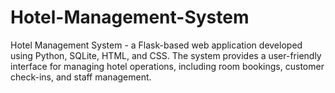 # Hotel-Management-System
Hotel Management System - a Flask-based web application developed using Python, SQLite, HTML, and CSS. The system provides a user-friendly interface for managing hotel operations, including room bookings, customer check-ins, and staff management.
